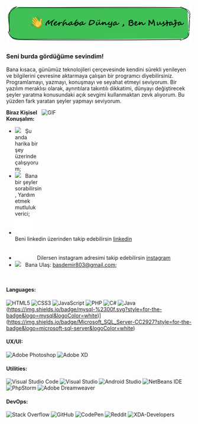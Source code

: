 ![resim](img/pp.png)


### Seni burda gördüğüme sevindim! &nbsp; 
Bana kısaca, günümüz teknolojileri çerçevesinde kendini sürekli yenileyen ve bilgilerini çevresine aktarmaya çalışan bir programcı diyebilirsiniz.
Programlamayı, yazmayı, konuşmayı ve seyahat etmeyi seviyorum. Bir yazılım meraklısı olarak, ayrıntılara takıntılı dikkatimi, dünyayı değiştirecek şeyler yaratma konusundaki açık sevgimi kullanmaktan zevk alıyorum. Bu yüzden fark yaratan şeyler yapmayı seviyorum.



<img align="right" alt="GIF" src="https://innobyte.com/app/uploads/2017/09/giphydebugging.gif" width="408" height="318" />
  

**Biraz Kişisel Konuşalım:**

- <img src="https://github.com/Gapur/Gapur/blob/main/assets/developer.gif?raw=true" width="21" />&nbsp;&nbsp; Şu anda harika bir şey üzerinde çalışıyorum;
- <img src="https://github.com/Gapur/Gapur/blob/main/assets/message.gif?raw=true" width="21" />&nbsp;&nbsp; Bana bir şeyler sorabilirsin, Yardım etmek mutluluk verici;
- <img src="img/linkedin-dark.svg"/>&nbsp;&nbsp; Beni linkedin üzerinden takip edebilirsin [linkedin](https://www.linkedin.com/in/mustafa-basdemir/)
- <img src="img/instagram-dark.svg"/>&nbsp;&nbsp; Dilersen instagram adresimi takip edebilirsin [instagram](https://www.instagram.com/mustafa_basdemirr/)
- <img src="https://github.com/Gapur/Gapur/blob/main/assets/letterbox.gif?raw=true" width="21" />&nbsp;&nbsp; Bana Ulaş: basdemir803@gmail.com;

</br>

#### Languages:
![HTML5](https://img.shields.io/badge/html5-%23E34F26.svg?style=for-the-badge&logo=html5&logoColor=white)
![CSS3](https://img.shields.io/badge/css3-%231572B6.svg?style=for-the-badge&logo=css3&logoColor=white)
![JavaScript](https://img.shields.io/badge/javascript-%23323330.svg?style=for-the-badge&logo=javascript&logoColor=%23F7DF1E)
![PHP](https://img.shields.io/badge/php-%23777BB4.svg?style=for-the-badge&logo=php&logoColor=white)
![C#](https://img.shields.io/badge/c%23-%23239120.svg?style=for-the-badge&logo=c-sharp&logoColor=white)
![Java](https://img.shields.io/badge/java-%23ED8B00.svg?style=for-the-badge&logo=java&logoColor=white)
(https://img.shields.io/badge/mysql-%2300f.svg?style=for-the-badge&logo=mysql&logoColor=white)](https://img.shields.io/badge/Microsoft_SQL_Server-CC2927?style=for-the-badge&logo=microsoft-sql-server&logoColor=white)


#### UX/UI:

![Adobe Photoshop](https://img.shields.io/badge/adobe%20photoshop-%2331A8FF.svg?style=for-the-badge&logo=adobe%20photoshop&logoColor=white)
![Adobe XD](https://img.shields.io/badge/Adobe%20XD-470137?style=for-the-badge&logo=Adobe%20XD&logoColor=#FF61F6)

#### Utilities:

![Visual Studio Code](https://img.shields.io/badge/Visual%20Studio%20Code-0078d7.svg?style=for-the-badge&logo=visual-studio-code&logoColor=white)
![Visual Studio](https://img.shields.io/badge/Visual%20Studio-5C2D91.svg?style=for-the-badge&logo=visual-studio&logoColor=white)
![Android Studio](https://img.shields.io/badge/Android%20Studio-3DDC84.svg?style=for-the-badge&logo=android-studio&logoColor=white)
![NetBeans IDE](https://img.shields.io/badge/NetBeansIDE-1B6AC6.svg?style=for-the-badge&logo=apache-netbeans-ide&logoColor=white)
![PhpStorm](https://img.shields.io/badge/phpstorm-143?style=for-the-badge&logo=phpstorm&logoColor=black&color=black&labelColor=darkorchid)
![Adobe Dreamweaver](https://img.shields.io/badge/Adobe%20Dreamweaver-FF61F6.svg?style=for-the-badge&logo=Adobe%20Dreamweaver&logoColor=white)


#### DevOps:
![Stack Overflow](https://img.shields.io/badge/-Stackoverflow-FE7A16?style=for-the-badge&logo=stack-overflow&logoColor=white)
![GitHub](https://img.shields.io/static/v1?style=for-the-badge&message=GitHub&color=181717&logo=GitHub&logoColor=FFFFFF&label=)
![CodePen](https://img.shields.io/badge/Codepen-000000?style=for-the-badge&logo=codepen&logoColor=white)
![Reddit](https://img.shields.io/badge/Reddit-%23FF4500.svg?style=for-the-badge&logo=Reddit&logoColor=white)
![XDA-Developers](https://img.shields.io/badge/XDA--Developers-%23AC6E2F.svg?style=for-the-badge&logo=XDA-Developers&logoColor=white)


